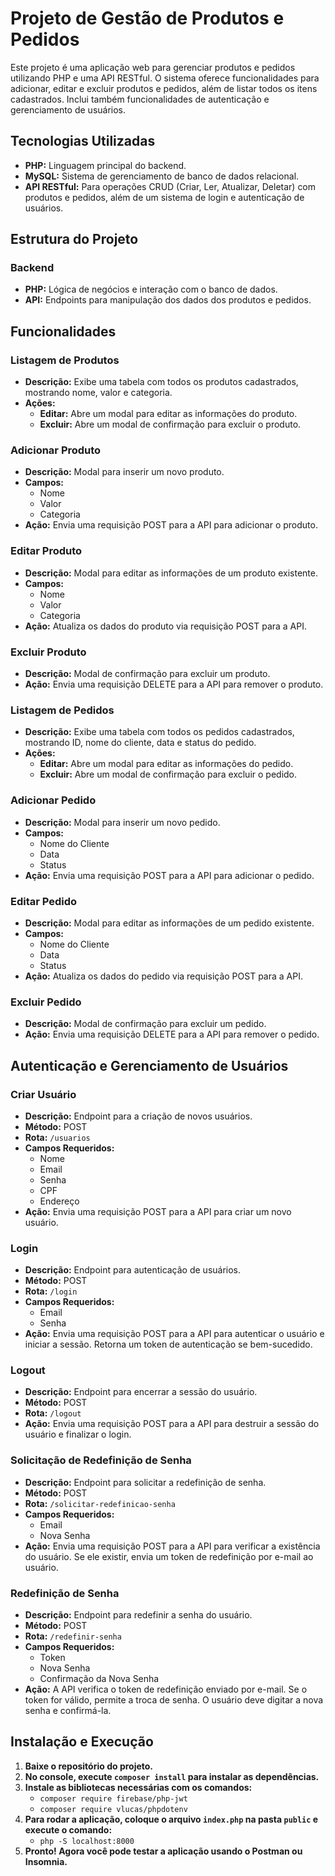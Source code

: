 # Projeto de Gestão de Produtos e Pedidos

Este projeto é uma aplicação web para gerenciar produtos e pedidos utilizando PHP e uma API RESTful. O sistema oferece funcionalidades para adicionar, editar e excluir produtos e pedidos, além de listar todos os itens cadastrados. Inclui também funcionalidades de autenticação e gerenciamento de usuários.

## Tecnologias Utilizadas

- **PHP:** Linguagem principal do backend.
- **MySQL:** Sistema de gerenciamento de banco de dados relacional.
- **API RESTful:** Para operações CRUD (Criar, Ler, Atualizar, Deletar) com produtos e pedidos, além de um sistema de login e autenticação de usuários.

## Estrutura do Projeto

### Backend

- **PHP:** Lógica de negócios e interação com o banco de dados.
- **API:** Endpoints para manipulação dos dados dos produtos e pedidos.

## Funcionalidades

### Listagem de Produtos

- **Descrição:** Exibe uma tabela com todos os produtos cadastrados, mostrando nome, valor e categoria.
- **Ações:**
  - **Editar:** Abre um modal para editar as informações do produto.
  - **Excluir:** Abre um modal de confirmação para excluir o produto.

### Adicionar Produto

- **Descrição:** Modal para inserir um novo produto.
- **Campos:**
  - Nome
  - Valor
  - Categoria
- **Ação:** Envia uma requisição POST para a API para adicionar o produto.

### Editar Produto

- **Descrição:** Modal para editar as informações de um produto existente.
- **Campos:**
  - Nome
  - Valor
  - Categoria
- **Ação:** Atualiza os dados do produto via requisição POST para a API.

### Excluir Produto

- **Descrição:** Modal de confirmação para excluir um produto.
- **Ação:** Envia uma requisição DELETE para a API para remover o produto.

### Listagem de Pedidos

- **Descrição:** Exibe uma tabela com todos os pedidos cadastrados, mostrando ID, nome do cliente, data e status do pedido.
- **Ações:**
  - **Editar:** Abre um modal para editar as informações do pedido.
  - **Excluir:** Abre um modal de confirmação para excluir o pedido.

### Adicionar Pedido

- **Descrição:** Modal para inserir um novo pedido.
- **Campos:**
  - Nome do Cliente
  - Data
  - Status
- **Ação:** Envia uma requisição POST para a API para adicionar o pedido.

### Editar Pedido

- **Descrição:** Modal para editar as informações de um pedido existente.
- **Campos:**
  - Nome do Cliente
  - Data
  - Status
- **Ação:** Atualiza os dados do pedido via requisição POST para a API.

### Excluir Pedido

- **Descrição:** Modal de confirmação para excluir um pedido.
- **Ação:** Envia uma requisição DELETE para a API para remover o pedido.

## Autenticação e Gerenciamento de Usuários

### Criar Usuário

- **Descrição:** Endpoint para a criação de novos usuários.
- **Método:** POST
- **Rota:** `/usuarios`
- **Campos Requeridos:**
  - Nome
  - Email
  - Senha
  - CPF
  - Endereço
- **Ação:** Envia uma requisição POST para a API para criar um novo usuário.

### Login

- **Descrição:** Endpoint para autenticação de usuários.
- **Método:** POST
- **Rota:** `/login`
- **Campos Requeridos:**
  - Email
  - Senha
- **Ação:** Envia uma requisição POST para a API para autenticar o usuário e iniciar a sessão. Retorna um token de autenticação se bem-sucedido.

### Logout

- **Descrição:** Endpoint para encerrar a sessão do usuário.
- **Método:** POST
- **Rota:** `/logout`
- **Ação:** Envia uma requisição POST para a API para destruir a sessão do usuário e finalizar o login.

### Solicitação de Redefinição de Senha

- **Descrição:** Endpoint para solicitar a redefinição de senha.
- **Método:** POST
- **Rota:** `/solicitar-redefinicao-senha`
- **Campos Requeridos:**
  - Email
  - Nova Senha
- **Ação:** Envia uma requisição POST para a API para verificar a existência do usuário. Se ele existir, envia um token de redefinição por e-mail ao usuário.

### Redefinição de Senha

- **Descrição:** Endpoint para redefinir a senha do usuário.
- **Método:** POST
- **Rota:** `/redefinir-senha`
- **Campos Requeridos:**
  - Token
  - Nova Senha
  - Confirmação da Nova Senha
- **Ação:** A API verifica o token de redefinição enviado por e-mail. Se o token for válido, permite a troca de senha. O usuário deve digitar a nova senha e confirmá-la.

## Instalação e Execução

1. **Baixe o repositório do projeto.**
2. **No console, execute `composer install` para instalar as dependências.**
3. **Instale as bibliotecas necessárias com os comandos:**
   - `composer require firebase/php-jwt`
   - `composer require vlucas/phpdotenv`
4. **Para rodar a aplicação, coloque o arquivo `index.php` na pasta `public` e execute o comando:**
   - `php -S localhost:8000`
5. **Pronto! Agora você pode testar a aplicação usando o Postman ou Insomnia.**

